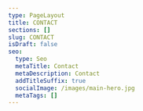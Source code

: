 ```yaml
---
type: PageLayout
title: CONTACT
sections: []
slug: CONTACT
isDraft: false
seo:
  type: Seo
  metaTitle: Contact
  metaDescription: Contact
  addTitleSuffix: true
  socialImage: /images/main-hero.jpg
  metaTags: []
---
```

